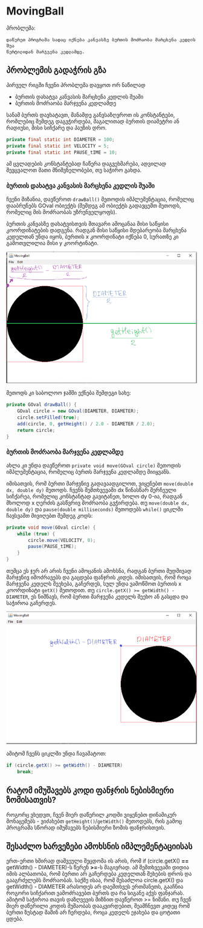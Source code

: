 # MovingBall

პრობლემა:
```
დაწერეთ პროგრამა სადაც იქნება კანვასზე ბურთის მოძრაობა მარცხენა კედლის შუა
წერტილიდან მარჯვენა კედლამდე.
```


## პრობლემის გადაჭრის გზა

პირველ რიგში ჩვენი პრობლემა დავყოთ ორ ნაწილად
* ბურთის დახატვა კანვასის მარცხენა კედლის შუაში
* ბურთის მოძრაობა მარჯვენა კედლამდე

სანამ ბურთს დავხატავთ, მანამდე განვსაზღვროთ ის კონსტანტები, რომლებიც შემდეგ დაგვჭირდება, მაგალითად ბურთის დიამეტრი ან რადიუსი, მისი სიჩქარე და პაუზის დრო.
```java
private final static int DIAMETER = 100;
private final static int VELOCITY = 5;
private final static int PAUSE_tIME = 10;
```
ამ ცვლადების კონსტანტებად ჩაწერა დაგვეხმარება, ადვილად შევცვალოთ მათი მნიშვნელობები, თუ საჭირო გახდა.


### ბურთის დახატვა კანვასის მარცხენა კედლის შუაში

ჩვენი მიზანია, დავწეროთ `drawBall()` მეთოდის იმპლემენტაცია, რომელიც დააბრუნებს GOval ობიექტს (შემდეგ ამ ობიექტს გადავცემთ მეთოდს, რომელიც მის მოძრაობას უზრუნველყოფს).

ბურთის კანვასზე დახატვისთვის მთავარი ამოცანაა მისი საწყისი კოორდინატების დადგენა. რადგან მისი საწყისი მდებარეობა მარცხენა კედელთან უნდა იყოს, ბურთის x კოორდინატი იქნება 0, სურათზე კი გამოთვლილია მისი y კოორტინატი.

![This is an image](/problem-set/images/MovingBall-StartingPosition.png)

მეთოდს კი საბოლოო ჯამში ექნება შემდეგი სახე:

```java
private GOval drawBall() {
    GOval circle = new GOval(DIAMETER, DIAMETER);
    circle.setFilled(true);
    add(circle, 0, getHeight() / 2.0 - DIAMETER / 2.0);
    return circle;
}
```

### ბურთის მოძრაობა მარჯვენა კედლამდე

ახლა კი უნდა დავწეროთ `private void move(GOval circle)` მეთოდის იმპლემენტაცია, რომელიც ბურთს მარჯვენა კედლამდე მიიყვანს.

იმისათვის, რომ ბურთი მარჯვნივ გადავაადგილოთ, ვიყენებთ `move(double dx, double dy)` მეთოდს. ჩვენს შემთხვევაში dx წინასწარ შერჩეული სიჩქარეა, რომელიც კონსტანტად გავიტანეთ, ხოლო dy 0-ია, რადგან მხოლოდ x ღერძის გასწვრივ მოძრაობა გვჭირდება.
თუ `move(double dx, double dy)` და `pause(double milliseconds)` მეთოდებს `while()` ციკლში ჩავსვამთ მივიღებთ შემდეგ კოდს:
```java
private void move(GOval circle) {
    while (true) {
        circle.move(VELOCITY, 0);
        pause(PAUSE_tIME);
    }
}
```
თუმცა ეს ჯერ არ არის ჩვენი ამოცანის ამოხსნა, რადგან ბურთი მუდმივად მარჯვნივ იმოძრავებს და გაცდება ფანჯრის კიდეს.
იმისათვის, რომ როცა მარჯვენა კედელს შეეხება, გაჩერდეს, სულ უნდა ვამოწმოთ ბურთის x კოორდინატი `getX()` მეთოდით. თუ `circle.getX() >= getWidth() - DIAMETER`, ეს ნიშნავს, რომ ბურთი მარჯვენა კედელს შეეხო ან გასცდა და საჭიროა გაჩერდეს.

![This is an image](/problem-set/images/MovingBall-FinalPosition.png)

ამიტომ ჩვენს ციკლში უნდა ჩავამატოთ:
```java
if (circle.getX() >= getWidth() - DIAMETER)
    break;
```


## რატომ იმუშავებს კოდი ფანჯრის ნებისმიერი ზომისათვის?

როგორც ვხედვთ, ჩვენ მიერ დაწერილ კოდში ვიყენებთ დინამიკურ მონაცემებს - ვიძახებთ `getHeight()`/`getWidth()` მეთოდებს, რის გამოც პროგრამა სწორად იმუშავებს ნებისმიერი ზომის ფანჯრისთვის.


## შესაძლო ხარვეზები ამოხსნის იმპლემენტაციისას

ერთ-ერთი ხშირად დაშვეული შეცდომა ის არის, რომ if (circle.getX() **==** getWidth() - DIAMETER)-ს წერენ **>=**-ს მაგივრად. ამ შემთხვევაში დიდია იმის ალბათობა, რომ ბურთი არ გაჩერდება კედელთან შეხების დროს და გააგრძელებს მოძრაობას. საქმე ისაა, რომ შესაძლოა circle.getX() და getWidth() - DIAMETER არასოდეს არ დაემთხვეს ერთმანეთს, გააჩნია როგორი სიჩქარით ვამოძრავებთ ბურთს და რა სიგანე აქვს ფანჯარას. ამიტომ საჭიროა თავის დაზღვევის მიზნით დავწეროთ >= ნიშანი. თუ ჩვენ მიერ დაწერილი კოდის მუშაობას დააკვირდებით, შეამჩნევთ კიდეც რომ ბურთი ზუსტად მაშინ არ ჩერდება, როცა კედელს ეჯახება და ცოტათი ცდება.
